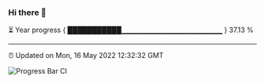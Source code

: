 ### Hi there 👋

⏳ Year progress { ███████████▁▁▁▁▁▁▁▁▁▁▁▁▁▁▁▁▁▁▁ } 37.13 %

---

⏰ Updated on Mon, 16 May 2022 12:32:32 GMT

![Progress Bar CI](https://github.com/liununu/liununu/workflows/Progress%20Bar%20CI/badge.svg)
